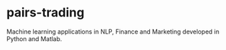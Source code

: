 # pairs-trading
Machine learning applications in NLP, Finance and Marketing developed in Python and Matlab.

